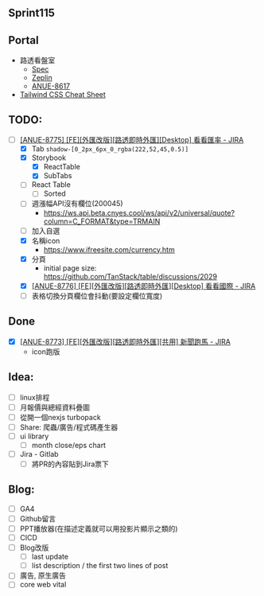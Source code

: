 ## Sprint115

## Portal
 * 路透看盤室
	* [Spec](https://cnyesrd.atlassian.net/wiki/spaces/PS/pages/2175926273)
	 * [Zeplin](https://app.zeplin.io/project/576287bda89e8aa7045cfba5/screen/6535e544b517d3229444d5c5)
	 * [ANUE-8617](https://cnyesrd.atlassian.net/browse/ANUE-8617)
* [Tailwind CSS Cheat Sheet](https://nerdcave.com/tailwind-cheat-sheet)

## TODO:
* [ ] [[ANUE-8775] [FE][外匯改版][路透即時外匯][Desktop] 看看匯率 - JIRA](https://cnyesrd.atlassian.net/browse/ANUE-8775)
	* [x] Tab `shadow-[0_2px_6px_0_rgba(222,52,45,0.5)]`
	* [x] Storybook
		* [x] ReactTable
		* [x] SubTabs
	* [ ] React Table 
		* [ ] Sorted
	* [ ] 週漲幅API沒有欄位(200045)
		* https://ws.api.beta.cnyes.cool/ws/api/v2/universal/quote?column=C_FORMAT&type=TRMAIN
	* [ ] 加入自選
	* [x] 名稱icon
		* https://www.ifreesite.com/currency.htm
	* [x] 分頁
		* initial page size: https://github.com/TanStack/table/discussions/2029
	* [x] [[ANUE-8776] [FE][外匯改版][路透即時外匯][Desktop] 看看國際 - JIRA](https://cnyesrd.atlassian.net/browse/ANUE-8776)
	* [ ] 表格切換分頁欄位會抖動(要設定欄位寬度)

## Done
* [x] [[ANUE-8773] [FE][外匯改版][路透即時外匯][共用] 新聞跑馬 - JIRA](https://cnyesrd.atlassian.net/browse/ANUE-8773)
	* icon跑版
	

## Idea:
* [ ] linux排程
* [ ] 月報價與總經資料疊圖
* [ ] 從開一個nexjs turbopack
* [ ] Share: 爬蟲/廣告/程式碼產生器
* [ ] ui library
	* [ ] month close/eps chart
* [ ] Jira - Gitlab
	* [ ] 將PR的內容貼到Jira票下
## Blog: 
* [ ] GA4
* [ ] Github留言
* [ ] PPT播放器(在描述定義就可以用投影片顯示之類的)
* [ ] CICD
* [ ] Blog改版
	* [ ] last update
	* [ ] list description / the first two lines of post
* [ ] 廣告, 原生廣告
* [ ] core web vital
